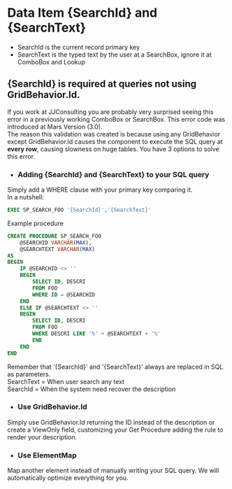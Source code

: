 # Data Item {SearchId} and {SearchText}
- SearchId is the current record primary key
- SearchText is the typed text by the user at a SearchBox, ignore it at ComboBox and Lookup

## {SearchId} is required at queries not using GridBehavior.Id.

If you work at JJConsulting you are probably very surprised seeing this error in a previously working ComboBox or SearchBox.
This error code was introduced at Mars Version (3.0).<br/>
The reason this validation was created is because using any GridBehavior except GridBehavior.Id causes the component to
execute the SQL query at **every row**, causing slowness on huge tables.
You have 3 options to solve this error.

- ### Adding {SearchId} and {SearchText} to your SQL query
Simply add a WHERE clause with your primary key comparing it.<br/>
In a nutshell:
```sql
EXEC SP_SEARCH_FOO '{SearchId}','{SearchText}'
```

Example procedure
```sql
CREATE PROCEDURE SP_SEARCH_FOO
    @SEARCHID VARCHAR(MAX),
    @SEARCHTEXT VARCHAR(MAX)
AS
BEGIN
    IF @SEARCHID <> ''
    BEGIN
        SELECT ID, DESCRI
        FROM FOO
        WHERE ID = @SEARCHID
    END
    ELSE IF @SEARCHTEXT <> ''
    BEGIN
        SELECT ID, DESCRI
        FROM FOO
        WHERE DESCRI LIKE '%' + @SEARCHTEXT + '%'
        END
    END
END
```

Remember that '{SearchId}' and '{SearchText}' always are replaced in SQL as parameters.<br>
SearchText = When user search any text<br>
SearchId = When the system need recover the description

- ### Use GridBehavior.Id
Simply use GridBehavior.Id returning the ID instead of the description or create a ViewOnly field, 
customizing your Get Procedure adding the rule to render your description.

- ### Use ElementMap
Map another element instead of manually writing your SQL query. We will automatically optimize everything for you.

